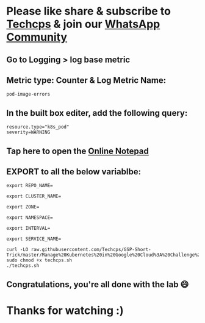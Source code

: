 
# Please like share & subscribe to [Techcps](https://www.youtube.com/@techcps) & join our [WhatsApp Community](https://whatsapp.com/channel/0029Va9nne147XeIFkXYv71A)

## Go to Logging > log base metric
## Metric type: Counter & Log Metric Name:
```
pod-image-errors
```

## In the built box editer, add the following query:
```
resource.type="k8s_pod"
severity=WARNING
```

## Tap here to open the [Online Notepad](https://www.rapidtables.com/tools/notepad.html#)

## EXPORT to all the below variablbe:

```
export REPO_NAME=

export CLUSTER_NAME=

export ZONE=

export NAMESPACE=

export INTERVAL=

export SERVICE_NAME=
```

```
curl -LO raw.githubusercontent.com/Techcps/GSP-Short-Trick/master/Manage%20Kubernetes%20in%20Google%20Cloud%3A%20Challenge%20Lab/techcps.sh
sudo chmod +x techcps.sh
./techcps.sh
```

## Congratulations, you're all done with the lab 😄

# Thanks for watching :)

